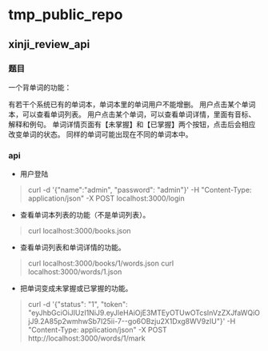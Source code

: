 # tmp_public_repo

## xinji_review_api
### 题目
一个背单词的功能：

有若干个系统已有的单词本，单词本里的单词用户不能增删。
用户点击某个单词本，可以查看单词列表。
用户点击某个单词，可以查看单词详情，里面有音标、解释和例句。
单词详情页面有【未掌握】和【已掌握】两个按钮，点击后会相应改变单词的状态。
同样的单词可能出现在不同的单词本中。

### api
* 用户登陆
> curl -d '{"name":"admin", "password": "admin"}' -H "Content-Type: application/json" -X POST localhost:3000/login

* 查看单词本列表的功能（不是单词列表）。
> curl localhost:3000/books.json

* 查看单词列表和单词详情的功能。
> curl localhost:3000/books/1/words.json
> curl localhost:3000/words/1.json

* 把单词变成未掌握或已掌握的功能。
> curl -d '{"status": "1", "token": "eyJhbGciOiJIUzI1NiJ9.eyJleHAiOjE3MTEyOTUwOTcsInVzZXJfaWQiOjJ9.2A85p2wmhwSb7I25ii-7--go6OBzju2X1Dxg8WV9zIU"}' -H "Content-Type: application/json" -X POST http://localhost:3000/words/1/mark

